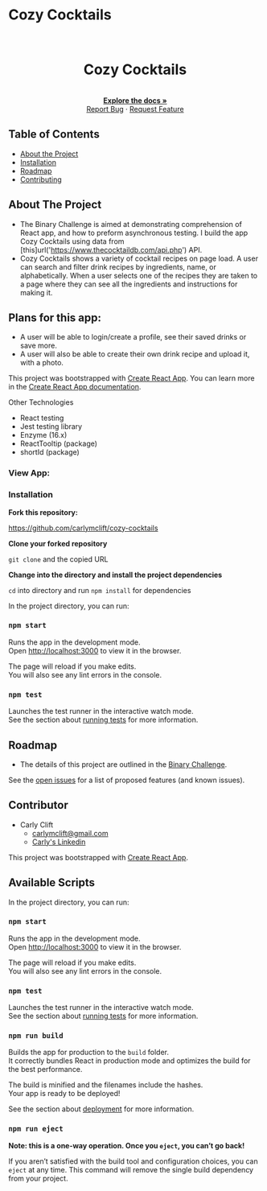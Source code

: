 # Cozy Cocktails

<br />
<p align="center">
  <a href="https://github.com/carlymclift/cozy-cocktails">
  </a>

  <h1 align="center">Cozy Cocktails</h1>

  <p align="center">
    <br />
    <a href="https://github.com/carlymclift/Carlys-Overlook-Hotel"><strong>Explore the docs »</strong></a>
    <br />
    <a href="https://github.com/carlymclift/cozy-cocktails/issues">Report Bug</a>
    ·
    <a href="https://github.com/carlymclift/cozy-cocktails/issues">Request Feature</a>
  </p>
</p>

## Table of Contents

- [About the Project](#about-the-project)
- [Installation](#installation)
- [Roadmap](#roadmap)
- [Contributing](#contributing)

<!-- ABOUT THE PROJECT -->

## About The Project

- The Binary Challenge is aimed at demonstrating comprehension of React app, and how to preform asynchronous testing. I build the app Cozy Cocktails using data from [this]url('https://www.thecocktaildb.com/api.php') API. 
- Cozy Cocktails shows a variety of cocktail recipes on page load. A user can search and filter drink recipes by ingredients, name, or alphabetically. When a user selects one of the recipes they are taken to a page where they can see all the ingredients and instructions for making it. 

## Plans for this app:

- A user will be able to login/create a profile, see their saved drinks or save more.
- A user will also be able to create their own drink recipe and upload it, with a photo.

This project was bootstrapped with [Create React App](https://github.com/facebook/create-react-app).
You can learn more in the [Create React App documentation](https://facebook.github.io/create-react-app/docs/getting-started).

Other Technologies
  - React testing
  - Jest testing library
  - Enzyme (16.x)
  - ReactTooltip (package)
  - shortId (package)
  
### View App:


### Installation

**Fork this repository:**

https://github.com/carlymclift/cozy-cocktails

**Clone your forked repository**

`git clone` and the copied URL

**Change into the directory and install the project dependencies**

`cd` into directory and run `npm install` for dependencies

In the project directory, you can run:

### `npm start`

Runs the app in the development mode.<br />
Open [http://localhost:3000](http://localhost:3000) to view it in the browser.

The page will reload if you make edits.<br />
You will also see any lint errors in the console.

### `npm test`

Launches the test runner in the interactive watch mode.<br />
See the section about [running tests](https://facebook.github.io/create-react-app/docs/running-tests) for more information.

<!-- USAGE EXAMPLES -->


## Roadmap

- The details of this project are outlined in the <a href="https://frontend.turing.io/projects/module-3/binary-challenge.html" target="\__blank">Binary Challenge</a>.

See the [open issues](https://github.com/carlymclift/cozy-cocktails/issues) for a list of proposed features (and known issues).

<!-- MAIN CONTRIBUTIONS -->

## Contributor

- Carly Clift
  - carlymclift@gmail.com
  - [Carly's Linkedin](https://www.linkedin.com/in/carly-clift-8795491a4/)





































This project was bootstrapped with [Create React App](https://github.com/facebook/create-react-app).

## Available Scripts

In the project directory, you can run:

### `npm start`

Runs the app in the development mode.<br />
Open [http://localhost:3000](http://localhost:3000) to view it in the browser.

The page will reload if you make edits.<br />
You will also see any lint errors in the console.

### `npm test`

Launches the test runner in the interactive watch mode.<br />
See the section about [running tests](https://facebook.github.io/create-react-app/docs/running-tests) for more information.

### `npm run build`

Builds the app for production to the `build` folder.<br />
It correctly bundles React in production mode and optimizes the build for the best performance.

The build is minified and the filenames include the hashes.<br />
Your app is ready to be deployed!

See the section about [deployment](https://facebook.github.io/create-react-app/docs/deployment) for more information.

### `npm run eject`

**Note: this is a one-way operation. Once you `eject`, you can’t go back!**

If you aren’t satisfied with the build tool and configuration choices, you can `eject` at any time. This command will remove the single build dependency from your project.


